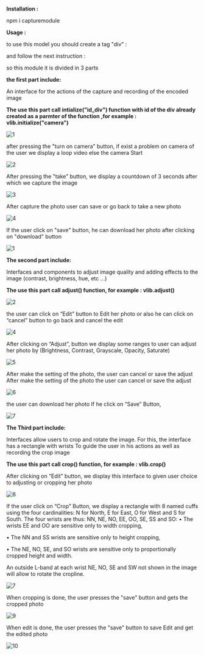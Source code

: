  **Installation :**
 
 npm i capturemodule

**Usage :**

to use this model  you should  create a tag "div" :

<div class="top-container" id="camera">
 
</div>

and follow the next instruction :

so this module it is divided in 3 parts

**the first part include:**


An interface for the actions of the capture and recording of the encoded image

 **The use this part call intialize("id_div") function with id of the div already created as a parmter of the function ,for  example : vlib.initialize("camera")**


![1](https://user-images.githubusercontent.com/45512316/57559986-dac09c00-7373-11e9-8137-35f87fe792e5.PNG)

after pressing the "turn on camera" button, if  exist a problem on camera of the user we display a loop video else the camera Start  


![2](https://user-images.githubusercontent.com/45512316/57559995-e8762180-7373-11e9-8c33-e528bcb9832c.PNG)

After pressing the "take" button, we display a countdown of 3 seconds after which we capture the image 

![3](https://user-images.githubusercontent.com/45512316/57560004-f035c600-7373-11e9-9596-e816a0e20de2.PNG)

After capture the photo user can save or go back to take a new photo

![4](https://user-images.githubusercontent.com/45512316/57560014-fd52b500-7373-11e9-874a-406b97815efe.PNG)

If the user click on "save" button, he can download her photo after clicking on "download" button

![1](https://user-images.githubusercontent.com/45512316/57560042-13607580-7374-11e9-8056-970ca024bea5.PNG)

**The second part include:**

Interfaces and components to adjust image quality and adding effects to the image (contrast, brightness, hue, etc ...)

**The use this part call adjust() function, for example : vlib.adjust()**

![2](https://user-images.githubusercontent.com/45512316/57560062-207d6480-7374-11e9-893d-4c6988c6ca86.PNG)

 the user can click on “Edit” button to Edit her photo or also he can  click on “cancel” button to go back and cancel the edit

![4](https://user-images.githubusercontent.com/45512316/57560084-2ecb8080-7374-11e9-833f-ca1c98fb0310.PNG)

After clicking on “Adjust”, button we display some ranges to user can adjust her photo by (Brightness, Contrast, Grayscale, Opacity, Saturate)

![5](https://user-images.githubusercontent.com/45512316/57560090-33903480-7374-11e9-8c2b-2cc33e42edbd.PNG)

After make the setting of the photo, the user can cancel or save the adjust After make the setting of the photo the user can cancel or save the adjust 

![6](https://user-images.githubusercontent.com/45512316/57560101-3be86f80-7374-11e9-8925-4123bdd35250.PNG)

the user can download her photo If he click on “Save” Button, 

![7](https://user-images.githubusercontent.com/45512316/57560107-4571d780-7374-11e9-974b-bb744e21225d.PNG)

**The Third part include:**

Interfaces allow users to crop and rotate the image. For this, the interface has a rectangle with wrists
To guide the user in his actions as well as recording the crop image

 **The use this part call crop() function, for example  : vlib.crop()**
 
 After clicking on “Edit” button, we display this interface to given user choice to adjusting or cropping her photo 

![6](https://user-images.githubusercontent.com/45512316/57560115-54f12080-7374-11e9-878a-9b2d008f2541.PNG)

If the user click on “Crop” Button, we display a rectangle with 8 named cuffs using the four cardinalities: N for North, E for East, O for West and S for South. The four wrists are thus: NN, NE, NO, EE, OO, SE, SS and SO:
•	The wrists EE and OO are sensitive only to width cropping,

•	The NN and SS wrists are sensitive only to height cropping,

•	The NE, NO, SE, and SO wrists are sensitive only to proportionally cropped height and width.

An outside L-band at each wrist NE, NO, SE and SW not shown in the image will allow to rotate the cropline.


![7](https://user-images.githubusercontent.com/45512316/57560123-5c182e80-7374-11e9-9b08-8098ecaf8d62.PNG)

When cropping is done, the user presses the "save" button and gets the cropped photo 

![9](https://user-images.githubusercontent.com/45512316/57560126-663a2d00-7374-11e9-8795-4bc47ca4e4a1.PNG)

When edit is done, the user presses the "save"  button to save Edit and get the edited photo 

![10](https://user-images.githubusercontent.com/45512316/57560130-69cdb400-7374-11e9-9758-acccf8e06531.PNG)

